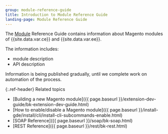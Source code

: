```yaml
---
group: module-reference-guide
title: Introduction to Module Reference Guide
landing-page: Module Reference Guide
---
```


The [Module](https://glossary.magento.com/module) Reference Guide contains information about Magento modules of {{site.data.var.ce}}
 and {{site.data.var.ee}}.

The information includes:

- module description
- API description

Information is being published gradually, until we complete work on automation of the process.

{:.ref-header}
Related topics

* [Building a new Magento module]({{ page.baseurl }}/extension-dev-guide/bk-extension-dev-guide.html)
* [How to enable/disable a Magento module]({{ page.baseurl }}/install-gde/install/cli/install-cli-subcommands-enable.html)
* [SOAP Reference]({{ page.baseurl }}/soap/bk-soap.html)
* [REST Reference]({{ page.baseurl }}/rest/bk-rest.html)
